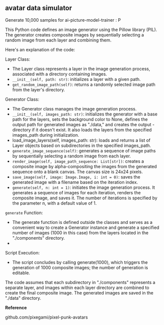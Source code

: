 ## avatar data simulator

Generate 10,000 samples for ai-picture-model-trainer : P

This Python code defines an image generator using the Pillow library (PIL). The generator creates composite images by sequentially selecting a random image from each layer and combining them.

Here's an explanation of the code:

Layer Class:
- The Layer class represents a layer in the image generation process, associated with a directory containing images.
- `__init__(self, path: str)`: initializes a layer with a given path.
- `get_random_image_path(self)`: returns a randomly selected image path from the layer's directory.

Generator Class:
- The Generator class manages the image generation process.
- `__init__(self, images_path: str)`: initializes the generator with a base path for the layers, sets the background color to None, defines the output path for generated images as "./data," and creates the output - directory if it doesn't exist. It also loads the layers from the specified images_path during initialization.
- load_image_layers(self, images_path: str): loads and returns a list of Layer objects based on subdirectories in the specified images_path.
- `generate_image_sequence(self)`: generates a sequence of image paths by sequentially selecting a random image from each layer.
- `render_image(self, image_path_sequence: List[str])`: creates a composite image by alpha-compositing the images from the generated sequence onto a blank canvas. The canvas size is 24x24 pixels.
- `save_image(self, image: Image.Image, i: int = 0)`: saves the generated image with a filename based on the iteration index.
- `generate(self, n: int = 1)`: initiates the image generation process. It generates a sequence of images for each iteration, renders the composite image, and saves it. The number of iterations is specified by the parameter n, with a default value of 1.

`generate` Function:
- The generate function is defined outside the classes and serves as a convenient way to create a Generator instance and generate a specified number of images (1000 in this case) from the layers located in the "./components" directory.
- 
Script Execution:
- The script concludes by calling generate(1000), which triggers the generation of 1000 composite images; the number of generation is editable.

The code assumes that each subdirectory in "./components" represents a separate layer, and images within each layer directory are combined to create the final composite image. The generated images are saved in the "./data" directory.

**Reference**

github.com/pixegami/pixel-punk-avatars
